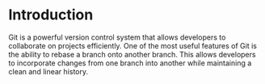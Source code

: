 # Introduction

Git is a powerful version control system that allows developers to collaborate on projects efficiently. One of the most useful features of Git is the ability to rebase a branch onto another branch. This allows developers to incorporate changes from one branch into another while maintaining a clean and linear history.
